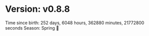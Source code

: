 # Version: v0.8.8
Time since birth: 252 days, 6048 hours, 362880 minutes, 21772800 seconds
Season: Spring 🌸
